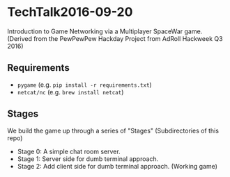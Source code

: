 # TechTalk2016-09-20

  Introduction to Game Networking via a Multiplayer SpaceWar game.
  (Derived from the PewPewPew Hackday Project from AdRoll Hackweek Q3 2016)


## Requirements

- `pygame`    (e.g. `pip install -r requirements.txt`)
- `netcat/nc` (e.g. `brew install netcat`)

## Stages

We build the game up through a series of "Stages" (Subdirectories of this repo)

- Stage 0: A simple chat room server.
- Stage 1: Server side for dumb terminal approach.
- Stage 2: Add client side for dumb terminal approach. (Working game)